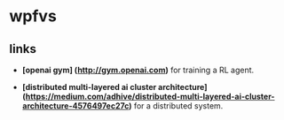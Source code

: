 # wpfvs

links
-----

- **[openai gym] (http://gym.openai.com)** for training a RL agent.

- **[distributed multi-layered ai cluster architecture]
(https://medium.com/adhive/distributed-multi-layered-ai-cluster-architecture-4576497ec27c)**
for a distributed system.
